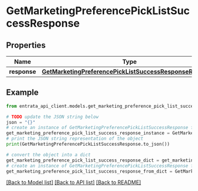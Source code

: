 # GetMarketingPreferencePickListSuccessResponse


## Properties

Name | Type | Description | Notes
------------ | ------------- | ------------- | -------------
**response** | [**GetMarketingPreferencePickListSuccessResponseResponse**](GetMarketingPreferencePickListSuccessResponseResponse.md) |  | 

## Example

```python
from entrata_api_client.models.get_marketing_preference_pick_list_success_response import GetMarketingPreferencePickListSuccessResponse

# TODO update the JSON string below
json = "{}"
# create an instance of GetMarketingPreferencePickListSuccessResponse from a JSON string
get_marketing_preference_pick_list_success_response_instance = GetMarketingPreferencePickListSuccessResponse.from_json(json)
# print the JSON string representation of the object
print(GetMarketingPreferencePickListSuccessResponse.to_json())

# convert the object into a dict
get_marketing_preference_pick_list_success_response_dict = get_marketing_preference_pick_list_success_response_instance.to_dict()
# create an instance of GetMarketingPreferencePickListSuccessResponse from a dict
get_marketing_preference_pick_list_success_response_from_dict = GetMarketingPreferencePickListSuccessResponse.from_dict(get_marketing_preference_pick_list_success_response_dict)
```
[[Back to Model list]](../README.md#documentation-for-models) [[Back to API list]](../README.md#documentation-for-api-endpoints) [[Back to README]](../README.md)


